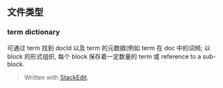 ## 文件类型


### term dictionary
可通过 term 找到 docId 以及 term 的元数据(例如 term 在 doc 中的词频; 以 block 的形式组织, 每个 block 保存着一定数量的 term 或 reference to a sub-block.

> Written with [StackEdit](https://stackedit.io/).
<!--stackedit_data:
eyJoaXN0b3J5IjpbLTc5NDQxNzA4NSwtMTc2MTExNjg4MV19
-->